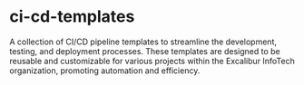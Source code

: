 # ci-cd-templates
A collection of CI/CD pipeline templates to streamline the development, testing, and deployment processes. These templates are designed to be reusable and customizable for various projects within the Excalibur InfoTech organization, promoting automation and efficiency.



